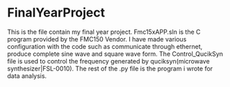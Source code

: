 # FinalYearProject
This is the file contain my final year project. Fmc15xAPP.sln is the C program provided by the FMC150 Vendor. I have made various configuration with the code such as communicate through ethernet, produce complete sine wave and square wave form.
The Control_QucikSyn file is used to control the frequency generated by quciksyn(microwave synthesizer|FSL-0010).
The rest of the .py file is the program i wrote for data analysis.
